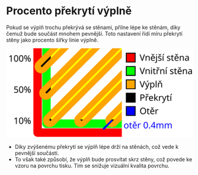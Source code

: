 Procento překrytí výplně
====
Pokud se výplň trochu překrývá se stěnami, přilne lépe ke stěnám, díky čemuž bude součást mnohem pevnější. Toto nastavení řídí míru překrytí stěny jako procento šířky linie výplně.

![Vizualizace překrývání výplní a vzdálenosti stírání](../images/infill_overlap_cs.svg)

* Díky zvýšenému překrytí se výplň lépe drží na stěnách, což vede k pevnější součásti.
* To však také způsobí, že výplň bude prosvítat skrz stěny, což povede ke vzoru na povrchu tisku. Tím se snižuje vizuální kvalita povrchu.
